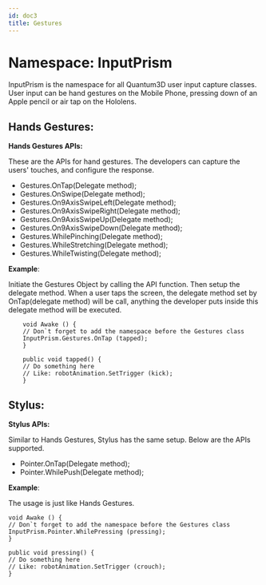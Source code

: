 ```yaml
---
id: doc3
title: Gestures
---
```


# Namespace: InputPrism

InputPrism is the namespace for all Quantum3D user input capture classes. User input can be hand gestures on the Mobile Phone, pressing down of an Apple pencil or air tap on the Hololens.

## Hands Gestures:

**Hands Gestures APIs:**

These are the APIs for hand gestures. The developers can capture the users' touches, and configure the response.

- Gestures.OnTap(Delegate method);
- Gestures.OnSwipe(Delegate method);
- Gestures.On9AxisSwipeLeft(Delegate method);
- Gestures.On9AxisSwipeRight(Delegate method);
- Gestures.On9AxisSwipeUp(Delegate method);
- Gestures.On9AxisSwipeDown(Delegate method);
- Gestures.WhilePinching(Delegate method);
- Gestures.WhileStretching(Delegate method);
- Gestures.WhileTwisting(Delegate method);

**Example**:

Initiate the Gestures Object by calling the API function. Then setup the delegate method. When a user taps the screen, the delegate method set by OnTap(delegate method) will be call, anything the developer puts inside this delegate method will be executed.

~~~~
	void Awake () {
	// Don`t forget to add the namespace before the Gestures class
	InputPrism.Gestures.OnTap (tapped);
	}

	public void tapped() {
	// Do something here
	// Like: robotAnimation.SetTrigger (kick);
	}
~~~~

## Stylus:
**Stylus APIs:**

Similar to Hands Gestures, Stylus has the same setup. Below are the APIs supported.

- Pointer.OnTap(Delegate method);
- Pointer.WhilePush(Delegate method);

**Example**:

The usage is just like Hands Gestures.
~~~~
void Awake () {
// Don`t forget to add the namespace before the Gestures class
InputPrism.Pointer.WhilePressing (pressing);
}

public void pressing() {
// Do something here
// Like: robotAnimation.SetTrigger (crouch);
}
~~~~
